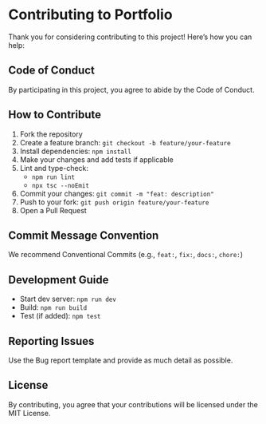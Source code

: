 # Contributing to Portfolio

Thank you for considering contributing to this project! Here’s how you can help:

## Code of Conduct
By participating in this project, you agree to abide by the Code of Conduct.

## How to Contribute
1. Fork the repository
2. Create a feature branch: `git checkout -b feature/your-feature`
3. Install dependencies: `npm install`
4. Make your changes and add tests if applicable
5. Lint and type-check:
   - `npm run lint`
   - `npx tsc --noEmit`
6. Commit your changes: `git commit -m "feat: description"`
7. Push to your fork: `git push origin feature/your-feature`
8. Open a Pull Request

## Commit Message Convention
We recommend Conventional Commits (e.g., `feat:`, `fix:`, `docs:`, `chore:`)

## Development Guide
- Start dev server: `npm run dev`
- Build: `npm run build`
- Test (if added): `npm test`

## Reporting Issues
Use the Bug report template and provide as much detail as possible.

## License
By contributing, you agree that your contributions will be licensed under the MIT License.